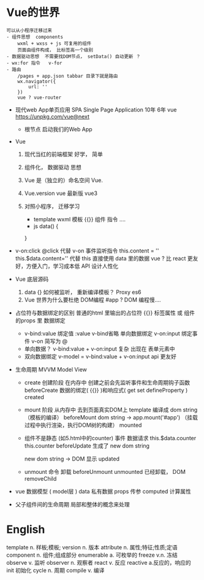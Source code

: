 # Vue的世界
    可以从小程序迁移过来
    - 组件思想  components
        wxml + wxss + js 可复用的组件
        页面由组件构成， 比标签高一个级别
    - 数据驱动思想  不需要找DOM节点， setData() 自动更新 ？
    - wx:for 指令   v-for
    - 路由
        /pages + app.json tabbar 目录下就是路由
        wx.navigator({
            url: ''
        })
        vue ? vue-router

- 现代web App单页应用   SPA Single Page Application   10年  6年
    vue   https://unpkg.com/vue@next  
    - 根节点 启动我们的Web App

- Vue 
    1. 现代当红的前端框架   好学， 简单
    2. 组件化， 数据驱动   思想
    3. Vue 是（独立的）命名空间
        Vue.
    4. Vue.version  vue 最新版 vue3
    5. 对照小程序， 迁移学习
        - template  wxml
            模板 {{}} 组件  指令 ....
        - js    data() {

        }

- v-on:click    @click  代替                               v-on 事件监听指令
    this.content = ''      this.$data.content=''  代替              this  直接使用 data 里的数据
    vue ?    比 react 更友好，方便入门，学习成本低
    API 设计人性化
    


- Vue 底层源码
    1. data {}  如何被监听，  重新编译模板？    Proxy  es6
    2. Vue 世界为什么要杜绝 DOM编程  #app ?
        DOM 编程慢....


- 占位符与数据绑定的区别
    普通的html 里输出的占位符   {{}}
    标签属性 或 组件的props 里     数据绑定
    - v-bind:value  绑定值  :value   v-bind省略   单向数据绑定
        v-on:input  绑定事件    v-on  简写为 @
    - 单向数据？
        v-bind:value   +   v-on:input    复杂  出现在   表单元素中
    - 双向数据绑定
        v-model  = v-bind:value  +  v-on:input
        api 更友好


- 生命周期    MVVM
    Model   View

    - create 创建阶段     在内存中
        创建之前会先监听事件和生命周期钩子函数                         beforeCreate
        数据的绑定(   {{}}  )和响应式( get  set  defineProperty )                          created

    - mount 阶段     从内存中 去到页面真实DOM上
        template 编译成 dom string     （模板的编译）                         beforeMount
        dom string -> app.mount('#app')     （挂载过程中执行渲染，执行DOM树的构建）                               mounted

    - 组件不是静态  (如5.html中的counter)
        事件
        数据请求
        this.$data.counter
        this.counter                                        beforeUpdate        生成了  new dom string

        new dom string  ->  DOM 显示                            updated


    - unmount
        命令 卸载   beforeUnmount
        unmounted 已经卸载， DOM removeChild



- vue 数据模型   ( model层 )
    data  私有数据
    props  传参
    computed  计算属性


- 父子组件间的生命周期
    局部和整体的概念来处理






# English 

template  n. 样板;模板;
version   n. 版本
attribute   n. 属性;特征;性质;定语
component   n. 组件;组成部分
enumerable  a. 可枚举的
freeze    v.n. 冻结
observe  v. 监听
observer  n. 观察者
react   v. 反应
reactive  a.反应的，响应的
init     初始化
cycle    n. 周期
compile    v. 编译